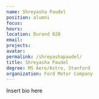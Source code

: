 ```yaml
---
name: Shreyasha Paudel
position: alumni
focus:
hours:
location: Durand 028
email:
projects:
avatar: 
permalink: /shreyashapaudel/
title: Shreyasha Paudel
degree: MS Aero/Astro, Stanford
organization: Ford Motor Company
---
```


Insert bio here